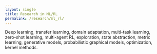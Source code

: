 ```yaml
---
layout: single
title: Research in ML/RL
permalink: /research/ml_rl/
---
```


Deep learning, transfer learning, domain adaptation, multi-task learning, zero-shot learning, multi-agent RL, exploration, state abstraction, metric learning, generative models, probabilistic graphical models, optimization, kernel methods.